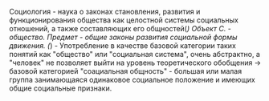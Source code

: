 Социология - наука о законах становления, развития и функционирования общества как целостной системы социальных отношений, а также составляющих его общностей(*)
Объект С. - общество.
Предмет - общие законы развития социальной формы движения. 
(*) - Употребление в качестве базовой категории таких понятий как "общество" или "социальная система", очень абстрактно, а "человек" не позволяет
выйти на уровень теоретического обобщения -> базовой категорией "соациальная общность" - большая или малая группа занимающаяся одинаковое социальное положение и имеющих общие социальные признаки.
